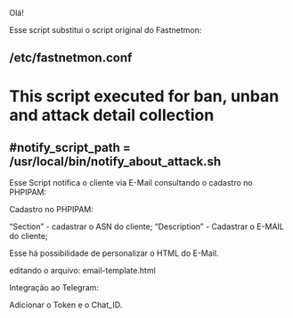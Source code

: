 Olá!

Esse script substitui o script original do Fastnetmon:

/etc/fastnetmon.conf
----
# This script executed for ban, unban and attack detail collection
#notify_script_path = /usr/local/bin/notify_about_attack.sh
----

Esse Script notifica o cliente via E-Mail consultando o cadastro no PHPIPAM:

Cadastro no PHPIPAM:

“Section” - cadastrar o ASN do cliente;
“Description” - Cadastrar o E-MAIL do cliente;

Esse há possibilidade de personalizar o HTML do E-Mail.

editando o arquivo: email-template.html

Integração ao Telegram:

Adicionar o Token e o Chat_ID.

